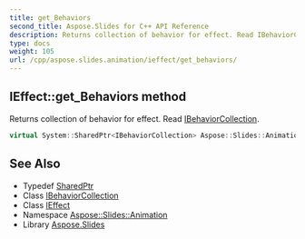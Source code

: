 ```yaml
---
title: get_Behaviors
second_title: Aspose.Slides for C++ API Reference
description: Returns collection of behavior for effect. Read IBehaviorCollection.
type: docs
weight: 105
url: /cpp/aspose.slides.animation/ieffect/get_behaviors/
---
```

## IEffect::get_Behaviors method


Returns collection of behavior for effect. Read [IBehaviorCollection](../../ibehaviorcollection/).

```cpp
virtual System::SharedPtr<IBehaviorCollection> Aspose::Slides::Animation::IEffect::get_Behaviors()=0
```

## See Also

* Typedef [SharedPtr](../../../system/sharedptr/)
* Class [IBehaviorCollection](../../ibehaviorcollection/)
* Class [IEffect](../)
* Namespace [Aspose::Slides::Animation](../../)
* Library [Aspose.Slides](../../../)
